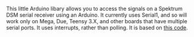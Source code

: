 This little Arduino libary allows you to access the signals on a Spektrum DSM serial receiver using an Arduino.
It currently uses Serial1, and so will work only on Mega, Due, Teensy 3.X, and other boards that have multiple
serial ports.  It uses interrupts, rather than polling. It is based on 
[this code](https://github.com/dmcgriffy/DroneControlSystem/blob/master/DCS/RX.cpp).
